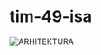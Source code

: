 # tim-49-isa
![ARHITEKTURA](https://github.com/MatijaMax/tim-49-isa/assets/116630740/be3eaee2-bd69-42e9-b41f-a5f89a5de5ed)
